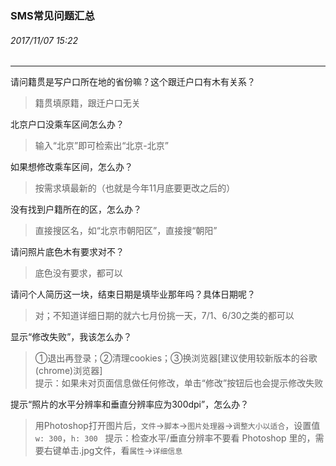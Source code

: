 ### SMS常见问题汇总
###### 2017/11/07 15:22
---

请问籍贯是写户口所在地的省份嘛？这个跟迁户口有木有关系？
> 籍贯填原籍，跟迁户口无关

北京户口没乘车区间怎么办？
> 输入“北京”即可检索出“北京-北京”

如果想修改乘车区间，怎么办？
> 按需求填最新的（也就是今年11月底要更改之后的）

没有找到户籍所在的区，怎么办？
> 直接搜区名，如“北京市朝阳区”，直接搜“朝阳”

请问照片底色木有要求对不？
> 底色没有要求，都可以

请问个人简历这一块，结束日期是填毕业那年吗？具体日期呢？
> 对；不知道详细日期的就六七月份挑一天，7/1、6/30之类的都可以

显示“修改失败”，我该怎么办？
> ①退出再登录；②清理cookies；③换浏览器[建议使用较新版本的谷歌(chrome)浏览器]  
提示：如果未对页面信息做任何修改，单击“修改”按钮后也会提示修改失败

提示“照片的水平分辨率和垂直分辨率应为300dpi”，怎么办？
> 用Photoshop打开图片后，`文件`->`脚本`->`图片处理器`->`调整大小以适合`，设置值`w: 300`，`h: 300`  
提示：检查水平/垂直分辨率不要看 Photoshop 里的，需要右键单击.jpg文件，看`属性`->`详细信息`
